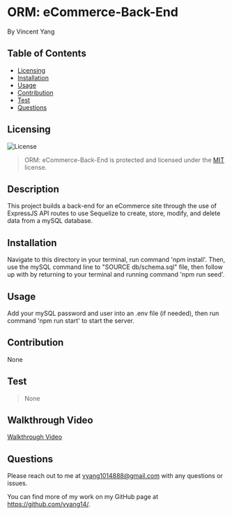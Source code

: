 # ORM: eCommerce-Back-End

By Vincent Yang
## Table of Contents

* [Licensing](#licensing)
* [Installation](#installation)
* [Usage](#usage)
* [Contribution](#contribution)
* [Test](#test)
* [Questions](#questions)

## Licensing 
![License](https://img.shields.io/badge/license-MIT-blue.svg)
> ORM: eCommerce-Back-End is protected and licensed under the [MIT](https://opensource.org/licenses/MIT) license.

## Description

This project builds a back-end for an eCommerce site through the use of ExpressJS API routes to use Sequelize to create, store, modify, and delete data from a mySQL database.
  
## Installation

Navigate to this directory in your terminal, run command 'npm install'. Then, use the mySQL command line to "SOURCE db/schema.sql" file, then follow up with by returning to your terminal and running command 'npm run seed'.

## Usage

Add your mySQL password and user into an .env file (if needed), then run command 'npm run start' to start the server.

## Contribution

None

## Test

> None

## Walkthrough Video

[Walkthrough Video](./Assets/walkthrough.mp4)

## Questions

Please reach out to me at vyang1014888@gmail.com with any questions or issues.

You can find more of my work on my GitHub page at https://github.com/vyang14/.
